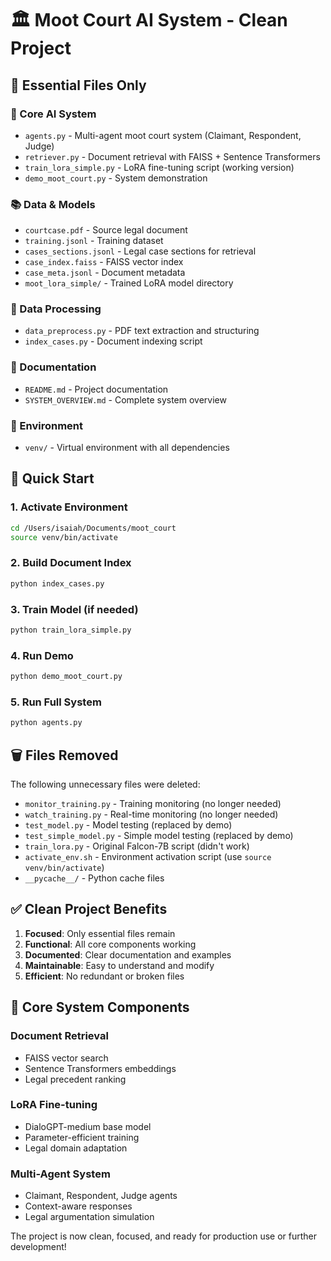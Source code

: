 # 🏛️ Moot Court AI System - Clean Project

## 📁 Essential Files Only

### 🤖 Core AI System
- `agents.py` - Multi-agent moot court system (Claimant, Respondent, Judge)
- `retriever.py` - Document retrieval with FAISS + Sentence Transformers
- `train_lora_simple.py` - LoRA fine-tuning script (working version)
- `demo_moot_court.py` - System demonstration

### 📚 Data & Models
- `courtcase.pdf` - Source legal document
- `training.jsonl` - Training dataset
- `cases_sections.jsonl` - Legal case sections for retrieval
- `case_index.faiss` - FAISS vector index
- `case_meta.jsonl` - Document metadata
- `moot_lora_simple/` - Trained LoRA model directory

### 🔧 Data Processing
- `data_preprocess.py` - PDF text extraction and structuring
- `index_cases.py` - Document indexing script

### 📖 Documentation
- `README.md` - Project documentation
- `SYSTEM_OVERVIEW.md` - Complete system overview

### 🐍 Environment
- `venv/` - Virtual environment with all dependencies

## 🚀 Quick Start

### 1. Activate Environment
```bash
cd /Users/isaiah/Documents/moot_court
source venv/bin/activate
```

### 2. Build Document Index
```bash
python index_cases.py
```

### 3. Train Model (if needed)
```bash
python train_lora_simple.py
```

### 4. Run Demo
```bash
python demo_moot_court.py
```

### 5. Run Full System
```bash
python agents.py
```

## 🗑️ Files Removed

The following unnecessary files were deleted:
- `monitor_training.py` - Training monitoring (no longer needed)
- `watch_training.py` - Real-time monitoring (no longer needed)
- `test_model.py` - Model testing (replaced by demo)
- `test_simple_model.py` - Simple model testing (replaced by demo)
- `train_lora.py` - Original Falcon-7B script (didn't work)
- `activate_env.sh` - Environment activation script (use `source venv/bin/activate`)
- `__pycache__/` - Python cache files

## ✅ Clean Project Benefits

1. **Focused**: Only essential files remain
2. **Functional**: All core components working
3. **Documented**: Clear documentation and examples
4. **Maintainable**: Easy to understand and modify
5. **Efficient**: No redundant or broken files

## 🎯 Core System Components

### Document Retrieval
- FAISS vector search
- Sentence Transformers embeddings
- Legal precedent ranking

### LoRA Fine-tuning
- DialoGPT-medium base model
- Parameter-efficient training
- Legal domain adaptation

### Multi-Agent System
- Claimant, Respondent, Judge agents
- Context-aware responses
- Legal argumentation simulation

The project is now clean, focused, and ready for production use or further development!
